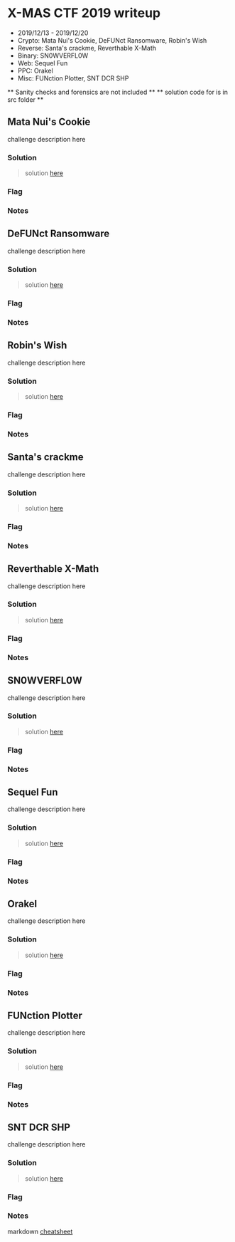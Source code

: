 # X-MAS CTF 2019 writeup
* 2019/12/13 - 2019/12/20
* Crypto: Mata Nui's Cookie, DeFUNct Ransomware, Robin's Wish
* Reverse: Santa's crackme, Reverthable X-Math
* Binary: SN0WVERFL0W
* Web: Sequel Fun
* PPC: Orakel
* Misc: FUNction Plotter, SNT DCR SHP

** Sanity checks and forensics are not included **
** solution code for is in src folder **

## Mata Nui's Cookie
challenge description here

### Solution

> solution [here](src/AAAA.py)
### Flag

### Notes

## DeFUNct Ransomware
challenge description here

### Solution

> solution [here](src/AAAA.py)
### Flag

### Notes

## Robin's Wish
challenge description here

### Solution

> solution [here](src/AAAA.py)
### Flag

### Notes

## Santa's crackme
challenge description here

### Solution

> solution [here](src/AAAA.py)
### Flag

### Notes

## Reverthable X-Math
challenge description here

### Solution

> solution [here](src/AAAA.py)
### Flag

### Notes

## SN0WVERFL0W
challenge description here

### Solution

> solution [here](src/AAAA.py)
### Flag

### Notes

## Sequel Fun
challenge description here

### Solution

> solution [here](src/AAAA.py)
### Flag

### Notes

## Orakel
challenge description here

### Solution

> solution [here](src/AAAA.py)
### Flag

### Notes

## FUNction Plotter
challenge description here

### Solution

> solution [here](src/AAAA.py)
### Flag

### Notes

## SNT DCR SHP
challenge description here

### Solution

> solution [here](src/AAAA.py)
### Flag

### Notes



markdown [cheatsheet](https://github.com/adam-p/markdown-here/wiki/Markdown-Cheatsheet)
